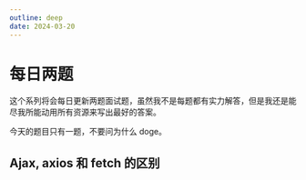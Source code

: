 ```yaml
---
outline: deep
date: 2024-03-20
---
```


# 每日两题

这个系列将会每日更新两题面试题，虽然我不是每题都有实力解答，但是我还是能尽我所能动用所有资源来写出最好的答案。

今天的题目只有一题，不要问为什么 doge。

## Ajax, axios 和 fetch 的区别
